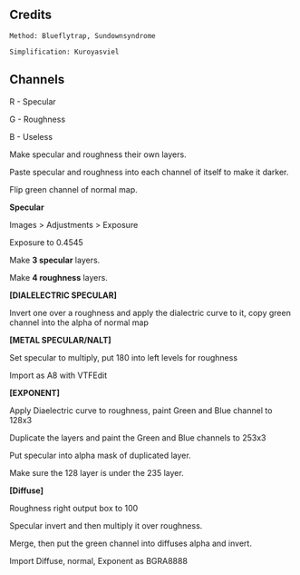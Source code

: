 ## Credits

    Method: Blueflytrap, Sundownsyndrome

    Simplification: Kuroyasviel

## Channels

R - Specular

G - Roughness

B - Useless

Make specular and roughness their own layers.

Paste specular and roughness into each channel of itself to make it darker.

Flip green channel of normal map.

**Specular**

Images &gt; Adjustments &gt; Exposure

Exposure to 0.4545

Make **3 specular** layers.

Make **4 roughness** layers.

**\[DIALELECTRIC SPECULAR\]**

Invert one over a roughness and apply the dialectric curve to it, copy green channel into the alpha of normal map

**\[METAL SPECULAR/NALT\]**

Set specular to multiply, put 180 into left levels for roughness

Import as A8 with VTFEdit

**\[EXPONENT\]**

Apply Diaelectric curve to roughness, paint Green and Blue channel to 128x3

Duplicate the layers and paint the Green and Blue channels to 253x3

Put specular into alpha mask of duplicated layer.

Make sure the 128 layer is under the 235 layer.

**\[Diffuse\]**

Roughness right output box to 100

Specular invert and then multiply it over roughness.

Merge, then put the green channel into diffuses alpha and invert.

Import Diffuse, normal, Exponent as BGRA8888

